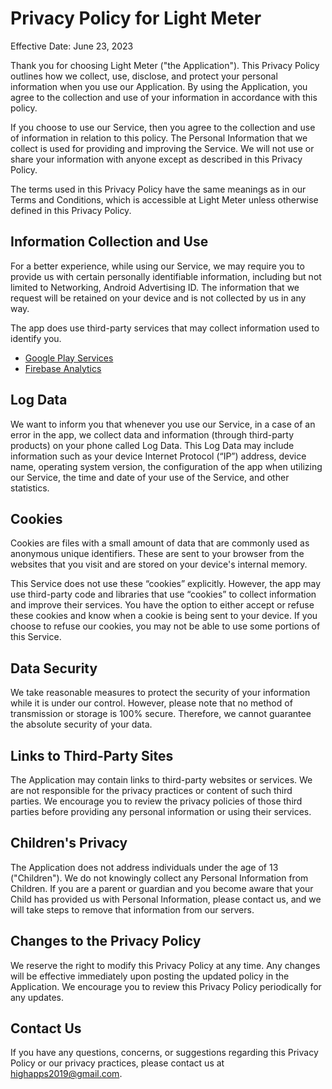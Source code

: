 # Privacy Policy for Light Meter

Effective Date: June 23, 2023

Thank you for choosing Light Meter ("the Application"). This Privacy Policy outlines how we collect, use, disclose, and protect your personal information when you use our Application. By using the Application, you agree to the collection and use of your information in accordance with this policy.

If you choose to use our Service, then you agree to the collection and use of information in relation to this policy. The Personal Information that we collect is used for providing and improving the Service. We will not use or share your information with anyone except as described in this Privacy Policy.

The terms used in this Privacy Policy have the same meanings as in our Terms and Conditions, which is accessible at Light Meter unless otherwise defined in this Privacy Policy.

## Information Collection and Use

For a better experience, while using our Service, we may require you to provide us with certain personally identifiable information, including but not limited to Networking, Android Advertising ID. The information that we request will be retained on your device and is not collected by us in any way.

The app does use third-party services that may collect information used to identify you.

- [Google Play Services](https://policies.google.com/privacy)
- [Firebase Analytics](https://www.google.com/analytics/terms)

## Log Data

We want to inform you that whenever you use our Service, in a case of an error in the app, we collect data and information (through third-party products) on your phone called Log Data. This Log Data may include information such as your device Internet Protocol (“IP”) address, device name, operating system version, the configuration of the app when utilizing our Service, the time and date of your use of the Service, and other statistics.

## Cookies

Cookies are files with a small amount of data that are commonly used as anonymous unique identifiers. These are sent to your browser from the websites that you visit and are stored on your device's internal memory.

This Service does not use these “cookies” explicitly. However, the app may use third-party code and libraries that use “cookies” to collect information and improve their services. You have the option to either accept or refuse these cookies and know when a cookie is being sent to your device. If you choose to refuse our cookies, you may not be able to use some portions of this Service.

## Data Security

We take reasonable measures to protect the security of your information while it is under our control. However, please note that no method of transmission or storage is 100% secure. Therefore, we cannot guarantee the absolute security of your data.

## Links to Third-Party Sites

The Application may contain links to third-party websites or services. We are not responsible for the privacy practices or content of such third parties. We encourage you to review the privacy policies of those third parties before providing any personal information or using their services.

## Children's Privacy

The Application does not address individuals under the age of 13 ("Children"). We do not knowingly collect any Personal Information from Children. If you are a parent or guardian and you become aware that your Child has provided us with Personal Information, please contact us, and we will take steps to remove that information from our servers.

## Changes to the Privacy Policy

We reserve the right to modify this Privacy Policy at any time. Any changes will be effective immediately upon posting the updated policy in the Application. We encourage you to review this Privacy Policy periodically for any updates.

## Contact Us

If you have any questions, concerns, or suggestions regarding this Privacy Policy or our privacy practices, please contact us at [highapps2019@gmail.com](mailto:highapps2019@gmail.com).

